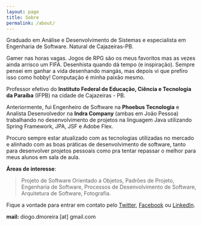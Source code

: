 ```yaml
---
layout: page
title: Sobre
permalink: /about/
---
```

<div class="image-circle"></div>

Graduado em Análise e Desenvolvimento de Sistemas e especialista em Engenharia de Software. Natural de Cajazeiras-PB.

Gamer nas horas vagas. Jogos de RPG são os meus favoritos mas as vezes ainda arrisco um FIFA. Desenhista quando dá tempo (e inspiração). Sempre pensei em ganhar a vida desenhando mangás, mas depois vi que prefiro isso como hobby! Computação é minha paixão mesmo.

Professor efetivo do **Instituto Federal de Educação, Ciência e Tecnologia da Paraíba** (IFPB) na cidade de Cajazeiras - PB.

Anteriormente, fui Engenheiro de Software na **Phoebus Tecnologia** e Analista Desenvolvedor na **Indra Company** (ambas em João Pessoa) trabalhando no desenvolvimento de projetos na linguagem Java utilizando Spring Framework, JPA, JSF e Adobe Flex. 

Procuro sempre estar atualizado com as tecnologias utilizadas no mercado e alinhado com as boas práticas de desenvolvimento de software, tanto para desenvolver projetos pessoais como pra tentar repassar o melhor para meus alunos em sala de aula.



**Áreas de interesse**:

> Projeto de Software Orientado a Objetos, Padrões de Projeto, Engenharia de Software, Processos de Desenvolvimento de Software, Arquitetura de Software, Fotografia.

Fique a vontade para entrar em contato pelo [Twitter](http://www.twitter.com/diogodmoreira), [Facebook](http://www.facebook/diogodmoreira) ou [LinkedIn](http://br.linkedin.com/in/diogodmoreira/).

**mail:** diogo.dmoreira [at] gmail.com